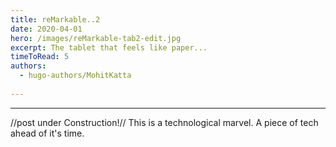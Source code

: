 ```yaml
---
title: reMarkable..2
date: 2020-04-01
hero: /images/reMarkable-tab2-edit.jpg
excerpt: The tablet that feels like paper...
timeToRead: 5
authors:
  - hugo-authors/MohitKatta
 
---
```


---
//post under Construction!//
This is a technological marvel. A piece of tech ahead of it's time. 
